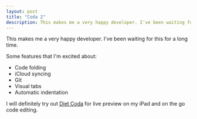 ```yaml
---
layout: post
title: "Coda 2"
description: This makes me a very happy developer. I've been waiting for this for a long time.
---
```


This makes me a very happy developer. I've been waiting for this for a long time.

Some features that I'm excited about:

+ Code folding
+ iCloud syncing
+ Git
+ Visual tabs
+ Automatic indentation

I will definitely try out [Diet Coda](http://itunes.apple.com/us/app/diet-coda/id500906297?mt=8 "Diet Coda") for live preview on my iPad and on the go code editing.